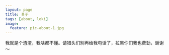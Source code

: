 ```yaml
---
layout: page
title: 关于
tags: [about, loki]
image:
  feature: pic-about-1.jpg
---
```



我就是个渣渣，我啥都不懂。请猎头们别再给我电话了，拉黑你们我也费劲，谢谢～

